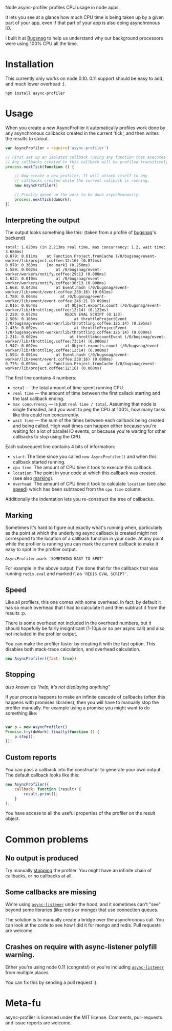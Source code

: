 Node async-profiler profiles CPU usage in node apps.

It lets you see at a glance how much CPU time is being taken up by a given part of your app, even if that
part of your app is also doing asynchronous IO.

I built it at [Bugsnag](https://bugsnag.com) to help us understand why our background processors were
using 100% CPU all the time.

# Installation

This currently only works on node 0.10. 0.11 support should be easy to add, and much lower overhead :).


```
npm install async-profiler
```

# Usage

When you create a new AsyncProfiler it automatically profiles work done by any asynchronous callbacks
created in the current 'tick', and then writes the results to stdout.

```javascript
var AsyncProfiler = require('async-profiler')

// First set up an isolated callback (using any function that executes its callback asynchronously).
// Any callbacks created in this callback will be profiled transitively.
process.nextTick(function () {

    // Now create a new profiler. It will attach itself to any
    // callbacks created while the current callback is running.
    new AsyncProfiler()

    // Finally queue up the work to be done asynchronously.
    process.nextTick(doWork);
})
```

## Interpreting the output

The output looks something like this: (taken from a profile of [bugsnag](https://bugsnag.com)'s backend)

```
total: 1.823ms (in 2.213ms real time, max concurrency: 1.2, wait time: 3.688ms)
0.879: 0.011ms    at Function.Project.fromCache (/0/bugsnag/event-worker/lib/project.coffee:12:16) (0.072ms)
0.970: 0.363ms    [no mark] (0.250ms)
1.589: 0.002ms        at /0/bugsnag/event-worker/workers/notify.coffee:29:13 (0.000ms)
1.622: 0.010ms        at /0/bugsnag/event-worker/workers/notify.coffee:30:13 (0.000ms)
1.668: 0.043ms        at Event.hash (/0/bugsnag/event-worker/lib/event/event.coffee:238:16) (0.061ms)
1.780: 0.064ms          at /0/bugsnag/event-worker/lib/event/event.coffee:246:21 (0.098ms)
2.016: 0.064ms            at Object.exports.count (/0/bugsnag/event-worker/lib/throttling.coffee:12:14) (0.122ms)
2.250: 0.052ms            REDIS EVAL SCRIPT (0.123)
2.506: 0.166ms                at throttleProjectEvent (/0/bugsnag/event-worker/lib/throttling.coffee:125:14) (0.295ms)
2.433: 0.002ms                at throttleProjectEvent (/0/bugsnag/event-worker/lib/throttling.coffee:125:14) (0.000ms)
2.211: 0.002ms              at throttleAccountEvent (/0/bugsnag/event-worker/lib/throttling.coffee:73:14) (0.000ms)
1.947: 0.002ms            at Object.exports.count (/0/bugsnag/event-worker/lib/throttling.coffee:12:14) (0.000ms)
1.593: 0.001ms        at Event.hash (/0/bugsnag/event-worker/lib/event/event.coffee:238:16) (0.000ms)
0.775: 0.003ms    at Function.Project.fromCache (/0/bugsnag/event-worker/lib/project.coffee:12:16) (0.000ms)
```

The first line contains 4 numbers:

* `total` — the total amount of time spent running CPU.
* `real time` — the amount of time between the first callack starting and the last callback ending.
* `max concurrency` — is just `real time / total`. Assuming that node is single threaded, and you want to peg the CPU at 100%, how
    many tasks like this could run concurrently.
* `wait time` — the sum of the times between each callback being created and being called. High wait times can happen either because
    you're waiting for a lot of parallel IO events, or because you're waiting for other callbacks to stop using the CPU.

Each subsequent line contains 4 bits of information:
* `start`: The time since you called `new AsyncProfiler()` and when this callback started running.
* `cpu time`: The amount of CPU time it took to execute this callback.
* `location`: The point in your code at which this callback was created. (see also [marking](#marking)).
* `overhead`: The amount of CPU time it took to calculate `location` (see also [speed](#speed)) which has been subtraced from the `cpu time` column.

Additionally the indentation lets you re-construct the tree of callbacks.

## Marking

Sometimes it's hard to figure out exactly what's running when, particularly as the point at which the underlying async callback is created might not
correspond to the location of a callback function in your code. At any point while the profiler is running you can mark the current callback to
make it easy to spot in the profiler output.

```javascipt
AsyncProfiler.mark 'SOMETHING EASY TO SPOT'
```

For example in the above output, I've done that for the callback that was running `redis.eval` and marked it as `'REDIS EVAL SCRIPT'`.

## Speed

Like all profilers, this one comes with some overhead. In fact, by default it has so much overhead that I had to calculate it and then subtract it from the results :p.

There is some overhead not included in the overhead numbers, but it should hopefully be fairly insignficant (1-10μs or so per async call) and also not included in the profiler output.

You can make the profiler faster by creating it with the fast option. This disables both stack-trace calculation, and overhead calculation.

```javascript
new AsyncProfiler({fast: true})
```

## Stopping
*also known as "help, it's not displaying anything"*

If your process happens to make an infinite cascade of callbacks (often this happens with promises libraries), then you will have to manually stop the profiler manually. For example using a promise you might want to do something like:

```javascript

var p = new AsyncProfiler()
Promise.try(doWork).finally(function () {
    p.stop();
});
```

## Custom reports

You can pass a callback into the constructor to generate your own output. The default callback looks like this:

```javascript
new AsyncProfiler({
    callback: function (result) {
        result.print();
    }
);
```

You have access to all the useful properties of the profiler on the result object.

# Common problems

## No output is produced

Try manually [stopping](#stopping) the profiler. You might have an infinite chain of callbacks, or no callbacks at all.

## Some callbacks are missing

We're using [`async-listener`](https://www.npmjs.org/package/async-listener) under the hood, and it sometimes can't "see" beyond
some libraries (like redis or mongo) that use connection queues.

The solution is to manually create a bridge over the asynchronous call. You can look at the code to see how I did it for mongo and
redis. Pull requests are welcome.

## Crashes on require with async-listener polyfill warning.

Either you're using node 0.11 (congrats!) or you're including
[`async-listener`](https://www.npmjs.org/package/async-listener) from multiple
places.

You can fix this by sending a pull request :).


# Meta-fu

async-profiler is licensed under the MIT license. Comments, pull-requests and issue reports are welcome.

